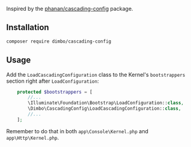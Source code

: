 Inspired by the [phanan/cascading-config](https://github.com/phanan/cascading-config) package.

## Installation

```bash
composer require dimbo/cascading-config
```

## Usage

Add the `LoadCascadingConfiguration` class to the Kernel's `bootstrappers` section right after `LoadConfiguration`:

```php
    protected $bootstrappers = [
        //...
        \Illuminate\Foundation\Bootstrap\LoadConfiguration::class,
        \Dimbo\CascadingConfig\LoadCascadingConfiguration::class,
        //...
    ];
```

Remember to do that in both `app\Console\Kernel.php` and `app\Http\Kernel.php`.
